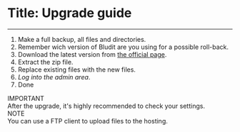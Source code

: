 # Title: Upgrade guide
<!-- Position: 4 -->
---
1. Make a full backup, all files and directories.
2. Remember wich version of Bludit are you using for a possible roll-back.
3. Download the latest version from [the official page](https://www.bludit.com).
4. Extract the zip file.
5. Replace existing files with the new files.
6. *Log into the admin area*.
7. Done

<div markdown="1" class="note">
<div class="note-title">IMPORTANT</div>
After the upgrade, it's highly recommended to check your settings.
</div>

<div markdown="1" class="note">
<div class="note-title">NOTE</div>
You can use a FTP client to upload files to the hosting.
</div>
